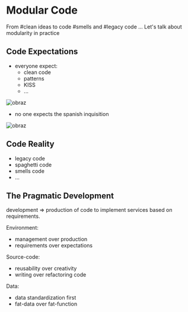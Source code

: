 # Modular Code

From #clean ideas to code #smells and #legacy code ... Let's talk about modularity in practice

## Code Expectations

+ everyone expect:
  + clean code
  + patterns
  + KISS
  + ...
    
![obraz](https://github.com/tom-sapletta-com/clean-code/assets/5669657/96c736d2-a189-4894-9a1a-cfdf79232bfd)

  
+ no one expects the spanish inquisition
  

![obraz](https://github.com/tom-sapletta-com/clean-code/assets/5669657/fe601411-dcd3-43a3-a146-d8e136c57e54)



## Code Reality

+ legacy code
+ spaghetti code
+ smells code
+ ...



## The Pragmatic Development

development => production of code to implement services based on requirements.

Environment:
+ management over production
+ requirements over expectations

Source-code:
+ reusability over creativity
+ writing over refactoring code

Data:
+ data standardization first
+ fat-data over fat-function


